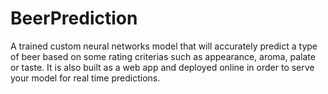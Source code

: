 # BeerPrediction
A trained custom neural networks model that will accurately predict a type of beer based on some rating criterias such as appearance, aroma, palate or taste. It is also built as a web app and deployed online in order to serve your model for real time predictions.
